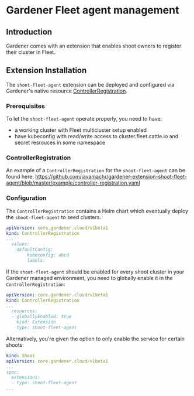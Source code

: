 # Gardener Fleet agent management

## Introduction
Gardener comes with an extension that enables shoot owners to register their cluster in Fleet.

## Extension Installation
The `shoot-fleet-agent` extension can be deployed and configured via Gardener's native resource [ControllerRegistration](https://github.com/gardener/gardener/blob/master/docs/extensions/controllerregistration.md).

### Prerequisites
To let the `shoot-fleet-agent` operate properly, you need to have:
- a working cluster with Fleet multicluster setup enabled
- have kubeconfig with read/write access to cluster.fleet.cattle.io and secret resrouces in some namespace

### ControllerRegistration
An example of a `ControllerRegistration` for the `shoot-fleet-agent` can be found here: https://github.com/javamachr/gardener-extension-shoot-fleet-agent/blob/master/example/controller-registration.yaml

### Configuration
The `ControllerRegistration` contains a Helm chart which eventually deploy the `shoot-fleet-agent` to seed clusters. 

```yaml
apiVersion: core.gardener.cloud/v1beta1
kind: ControllerRegistration
...
  values:
    defaultConfig:
        kubeconfig: abcd
        labels:
```

If the `shoot-fleet-agent` should be enabled for every shoot cluster in your Gardener managed environment, you need to globally enable it in the `ControllerRegistration`:
```yaml
apiVersion: core.gardener.cloud/v1beta1
kind: ControllerRegistration
...
  resources:
  - globallyEnabled: true
    kind: Extension
    type: shoot-fleet-agent
```

Alternatively, you're given the option to only enable the service for certain shoots:
```yaml
kind: Shoot
apiVersion: core.gardener.cloud/v1beta1
...
spec:
  extensions:
  - type: shoot-fleet-agent
...
```

<style>
#body-inner blockquote {
    border: 0;
    padding: 10px;
    margin-top: 40px;
    margin-bottom: 40px;
    border-radius: 4px;
    background-color: rgba(0,0,0,0.05);
    box-shadow: 0 3px 6px rgba(0,0,0,0.16), 0 3px 6px rgba(0,0,0,0.23);
    position:relative;
    padding-left:60px;
}
#body-inner blockquote:before {
    content: "!";
    font-weight: bold;
    position: absolute;
    top: 0;
    bottom: 0;
    left: 0;
    background-color: #00a273;
    color: white;
    vertical-align: middle;
    margin: auto;
    width: 36px;
    font-size: 30px;
    text-align: center;
}
</style>
